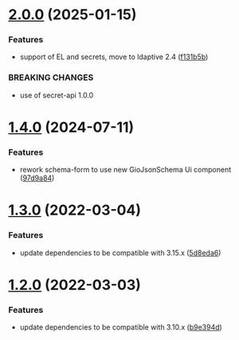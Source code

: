 # [2.0.0](https://github.com/gravitee-io/gravitee-resource-auth-provider-ldap/compare/1.4.0...2.0.0) (2025-01-15)


### Features

* support of EL and secrets, move to ldaptive 2.4 ([f131b5b](https://github.com/gravitee-io/gravitee-resource-auth-provider-ldap/commit/f131b5b4814aa7db2ab1fddb208471faac7b5922))


### BREAKING CHANGES

* use of secret-api 1.0.0

# [1.4.0](https://github.com/gravitee-io/gravitee-resource-auth-provider-ldap/compare/1.3.0...1.4.0) (2024-07-11)


### Features

* rework schema-form to use new GioJsonSchema Ui component ([97d9a84](https://github.com/gravitee-io/gravitee-resource-auth-provider-ldap/commit/97d9a84fc5965e608eee64ce6964ef1bc42b4384))

# [1.3.0](https://github.com/gravitee-io/gravitee-resource-auth-provider-ldap/compare/1.2.0...1.3.0) (2022-03-04)


### Features

* update dependencies to be compatible with 3.15.x ([5d8eda6](https://github.com/gravitee-io/gravitee-resource-auth-provider-ldap/commit/5d8eda6b018ca00ac112f268332800e14cfe55df))

# [1.2.0](https://github.com/gravitee-io/gravitee-resource-auth-provider-ldap/compare/[secure]...1.2.0) (2022-03-03)


### Features

* update dependencies to be compatible with 3.10.x ([b9e394d](https://github.com/gravitee-io/gravitee-resource-auth-provider-ldap/commit/b9e394dc67c68157f3ea220a788eef502334cc9c))
